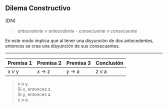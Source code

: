 ## **Dilema Constructivo**
<p style="font-size: 15px"> (DN)</p>

> *antecedente *v* antecedente - consecuente *v* consecuente*

En este modo implica que al tener una disyunción de dos antecedentes, entonces se crea una disyunción de sus consecuentes.

---
 
|Premisa 1|Premisa 2|Premisa 3 |Conclusión|
|---------|---------|----------|----------|
|x *v* y  |x -> z   |y -> a    |z *v* a   |

> x *o* y. \
> Si x, entonces z. \
> Si y, entonces a. \
> z *o* a.


